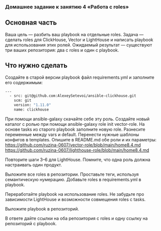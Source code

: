 ### Домашнее задание к занятию 4 «Работа с roles»

## Основная часть
Ваша цель — разбить ваш playbook на отдельные roles.
Задача — сделать roles для ClickHouse, Vector и LightHouse и написать playbook для использования этих ролей.
Ожидаемый результат — существуют три ваших репозитория: два с roles и один с playbook.

## Что нужно сделать
Создайте в старой версии playbook файл requirements.yml и заполните его содержимым:
```bash
---
  - src: git@github.com:AlexeySetevoi/ansible-clickhouse.git
    scm: git
    version: "1.11.0"
    name: clickhouse 
```
При помощи ansible-galaxy скачайте себе эту роль.
Создайте новый каталог с ролью при помощи ansible-galaxy role init vector-role.
На основе tasks из старого playbook заполните новую role. Разнесите переменные между vars и default.
Перенести нужные шаблоны конфигов в templates.
Опишите в README.md обе роли и их параметры:
https://github.com/ruzina-0607/vector-role/blob/main/home8.4.md
https://github.com/ruzina-0607/lighthouse-role/blob/main/home8.4.md


Повторите шаги 3–6 для LightHouse. Помните, что одна роль должна настраивать один продукт.

Выложите все roles в репозитории. Проставьте теги, используя семантическую нумерацию. Добавьте roles в requirements.yml в playbook.

Переработайте playbook на использование roles. Не забудьте про зависимости LightHouse и возможности совмещения roles с tasks.

Выложите playbook в репозиторий.

В ответе дайте ссылки на оба репозитория с roles и одну ссылку на репозиторий с playbook.
